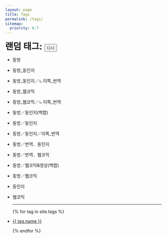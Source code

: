 ```yaml
---
layout: page
title: Tags
permalink: /tags/
sitemap:
  priority: 0.7
---
```

<h1 style="display:inline;">랜덤 태그: </h1>
<h1 style="display:inline;">
    <a href="" id="tagLink"></a>
</h1>
<input type="button" value="다시" onclick="reload();" style="color:#404040;" />
<script type="text/javascript">
	var allTags = [{% for tag in site.tags %}"{{ tag.name | escape }}",{% endfor %}""];
	allTags.pop();
  var tag = document.getElementById("tagLink");
  function reload() {
    var random = Math.floor(Math.random() * allTags.length);
    tag.href = "{{ site.baseurl }}/tags/"+allTags[random];
    tag.innerHTML = allTags[random];
  }
  reload();	
</script>
<ul>
  <li><p>동방</p></li>
  <li><p>동방_동인지</p></li>
  <li><p>동방_동인지／ㄴ이쪽_번역</p></li>
  <li><p>동방_웹코믹</p></li>
  <li><p>동방_웹코믹／ㄴ이쪽_번역</p></li>
  <li><p>동방／동인지(백합)</p></li>
  <li><p>동방／동인지</p></li>
  <li><p>동방／동인지／이쪽_번역</p></li>
  <li><p>동방／번역．동인지</p></li>
  <li><p>동방／번역．웹코믹</p></li>
  <li><p>동방／웹코믹&영상(백합)</p></li>
  <li><p>동방／웹코믹</p></li>
  <li><p>동인지</p></li>
  <li><p>웹코믹</p></li>
  <hr>
{% for tag in site.tags %}
  <li>
  	<p>
  	  <a href="{{ site.baseurl }}/tags/{{ tag.name | escape }}">{{ tag.name }}</a>
    </p>
  </li>
{% endfor %}
</ul>